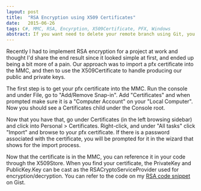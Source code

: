 ```yaml
---
layout: post
title:  "RSA Encryption using X509 Certificates"
date:   2015-06-26
tags: C#, MMC, RSA, Encyrption, X509Certificate, PFX, Windows
abstract: If you want need to delete your remote branch using Git, you can write it out fully or shorthand.
---
```

Recently I had to implement RSA encryption for a project at work and thought I'd share the end result since it looked simple at first, and ended up being a bit more of a pain. Our approach was to import a pfx certificate into the MMC, and then to use the X509Certificate to handle producing our public and private keys.

The first step is to get your pfx certificate into the MMC. Run the console and under File, go to "Add/Remove Snap-in". Add "Certificates" and when prompted make sure it is a "Computer Account" on your "Local Computer". Now you should see a Certificates child under the Console root.

Now that you have that, go under Certificates (in the left browsing sidebar) and click into Personal > Certificates. Right-click, and under "All tasks" click "Import" and browse to your pfx certificate. If there is a password associated with the certificate, you will be prompted for it in the wizard that shows for the import process.

Now that the certificate is in the MMC, you can reference it in your code through the X509Store. When you find your certificate, the PrivateKey and PublicKey.Key can be cast as the RSACryptoServiceProvider used for encryption/decryption. You can refer to the code on my [RSA code snippet][rsa-gist-link] on Gist.

[rsa-gist-link]: https://gist.github.com/samjgriffin89/22d2ab13ec9403614468